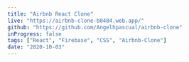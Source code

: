 ```yaml
---
title: "Airbnb React Clone"
live: "https://airbnb-clone-b0484.web.app/"
github: "https://github.com/Angelhpascual/airbnb-clone"
inProgress: false
tags: ["React", "Firebase", "CSS", "Airbnb-Clone"]
date: "2020-10-03"
---
```

